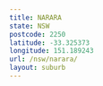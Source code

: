 ```yaml
---
title: NARARA
state: NSW
postcode: 2250
latitude: -33.325373
longitude: 151.189243
url: /nsw/narara/
layout: suburb
---
```


